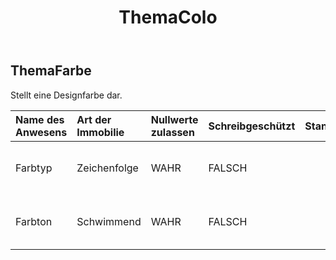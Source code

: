﻿---
title: ThemaColo
second_title: Aspose.Cells Cloud Documen
type: docs
url: /de/specification/model/themecolor/
description: "Aspose.Cells Cloud-Modellspezifikation: ThemeColor. Müheloses Bearbeiten von Excel und anderen Tabellenkalkulationsdokumenten mit Funktionen wie Öffnen, Generieren, Bearbeiten, Teilen, Zusammenführen, Vergleichen und Konvertieren"
kwords: Excel, Office, Tabellenkalkulation, Cloud REST API, ThemeColor
weight: 50
---
## **ThemaFarbe**

Stellt eine Designfarbe dar.

| Name des Anwesens| Art der Immobilie| Nullwerte zulassen| Schreibgeschützt| Standardwert| Beschreibung|
|:- |:- |:- |:- |:- |:- |
| Farbtyp| Zeichenfolge| WAHR| FALSCH|| Ruft den Designtyp ab und legt ihn fest.|
| Farbton| Schwimmend| WAHR| FALSCH|| Ruft den Farbtonwert ab und legt ihn fest.|

